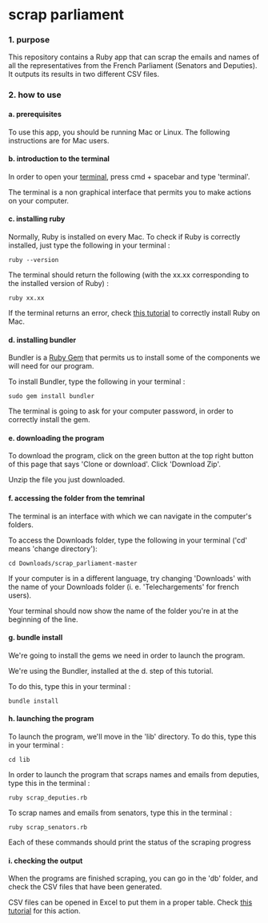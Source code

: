 # scrap parliament

### 1. purpose
This repository contains a Ruby app that can scrap the emails and names of all the representatives from the French Parliament (Senators and Deputies). It outputs its results in two different CSV files.

### 2. how to use

#### a. prerequisites
To use this app, you should be running Mac or Linux. The following instructions are for Mac users.

#### b. introduction to the terminal
In order to open your [terminal](https://en.wikipedia.org/wiki/Terminal_(macOS)), press cmd + spacebar and type 'terminal'.

The terminal is a non graphical interface that permits you to make actions on your computer.

#### c. installing ruby

Normally, Ruby is installed on every Mac. To check if Ruby is correctly installed, just type the following in your terminal :
```
ruby --version
```
The terminal should return the following (with the xx.xx corresponding to the installed version of Ruby) : 
```
ruby xx.xx
```

If the terminal returns an error, check [this tutorial](https://www.dummies.com/programming/ruby/how-to-install-and-run-ruby-on-mac-os-x/) to correctly install Ruby on Mac.

#### d. installing bundler

Bundler is a [Ruby Gem](https://en.wikipedia.org/wiki/Ruby_(programming_language)#Repositories_and_libraries) that permits us to install some of the components we will need for our program.

To install Bundler, type the following in your terminal :
```
sudo gem install bundler
```
The terminal is going to ask for your computer password, in order to correctly install the gem.

#### e. downloading the program

To download the program, click on the green button at the top right button of this page that says 'Clone or download'. Click 'Download Zip'.

Unzip the file you just downloaded.

#### f. accessing the folder from the temrinal

The terminal is an interface with which we can navigate in the computer's folders.

To access the Downloads folder, type the following in your terminal ('cd' means 'change directory'):
```
cd Downloads/scrap_parliament-master
```
If your computer is in a different language, try changing 'Downloads' with the name of your Downloads folder (i. e. 'Telechargements' for french users).

Your terminal should now show the name of the folder you're in at the beginning of the line.

#### g. bundle install

We're going to install the gems we need in order to launch the program.

We're using the Bundler, installed at the d. step of this tutorial.

To do this, type this in your terminal :
```
bundle install
```

#### h. launching the program

To launch the program, we'll move in the 'lib' directory. To do this, type this in your terminal :
```
cd lib
```

In order to launch the program that scraps names and emails from deputies, type this in the terminal :
```
ruby scrap_deputies.rb
```
To scrap names and emails from senators, type this in the terminal :
```
ruby scrap_senators.rb
```

Each of these commands should print the status of the scraping progress

#### i. checking the output

When the programs are finished scraping, you can go in the 'db' folder, and check the CSV files that have been generated.

CSV files can be opened in Excel to put them in a proper table. Check [this tutorial](https://support.office.com/en-us/article/Import-or-export-text-txt-or-csv-files-5250ac4c-663c-47ce-937b-339e391393ba) for this action.

